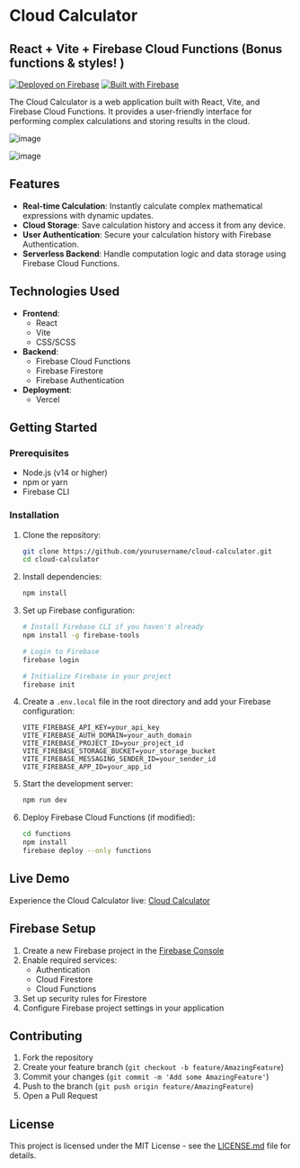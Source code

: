 # Cloud Calculator 
## React + Vite + Firebase Cloud Functions (Bonus functions & styles! )

[![Deployed on Firebase](https://img.shields.io/badge/Deployed%20on-Firebase-orange?style=for-the-badge&logo=firebase)](https://cloud-calculator-9f80f.web.app/)
[![Built with Firebase](https://img.shields.io/badge/Built%20with-Firebase-FFCA28?style=for-the-badge&logo=firebase)](https://firebase.google.com/)

The Cloud Calculator is a web application built with React, Vite, and Firebase Cloud Functions. It provides a user-friendly interface for performing complex calculations and storing results in the cloud.

![image](https://github.com/user-attachments/assets/88a14a84-171f-4a49-868d-d019e79bc9df)

![image](https://github.com/user-attachments/assets/32b86ae2-73c9-426e-8a5e-5b3dcdde4567)


## Features

- **Real-time Calculation**: Instantly calculate complex mathematical expressions with dynamic updates.
- **Cloud Storage**: Save calculation history and access it from any device.
- **User Authentication**: Secure your calculation history with Firebase Authentication.
- **Serverless Backend**: Handle computation logic and data storage using Firebase Cloud Functions.

## Technologies Used

- **Frontend**:
  - React
  - Vite
  - CSS/SCSS
- **Backend**:
  - Firebase Cloud Functions
  - Firebase Firestore
  - Firebase Authentication
- **Deployment**:
  - Vercel

## Getting Started

### Prerequisites

- Node.js (v14 or higher)
- npm or yarn
- Firebase CLI

### Installation

1. Clone the repository:
   ```bash
   git clone https://github.com/yourusername/cloud-calculator.git
   cd cloud-calculator
   ```

2. Install dependencies:
   ```bash
   npm install
   ```

3. Set up Firebase configuration:
   ```bash
   # Install Firebase CLI if you haven't already
   npm install -g firebase-tools

   # Login to Firebase
   firebase login

   # Initialize Firebase in your project
   firebase init
   ```

4. Create a `.env.local` file in the root directory and add your Firebase configuration:
   ```env
   VITE_FIREBASE_API_KEY=your_api_key
   VITE_FIREBASE_AUTH_DOMAIN=your_auth_domain
   VITE_FIREBASE_PROJECT_ID=your_project_id
   VITE_FIREBASE_STORAGE_BUCKET=your_storage_bucket
   VITE_FIREBASE_MESSAGING_SENDER_ID=your_sender_id
   VITE_FIREBASE_APP_ID=your_app_id
   ```

5. Start the development server:
   ```bash
   npm run dev
   ```

6. Deploy Firebase Cloud Functions (if modified):
   ```bash
   cd functions
   npm install
   firebase deploy --only functions
   ```

## Live Demo

Experience the Cloud Calculator live: [Cloud Calculator](https://cloud-calculator.vercel.app/)

## Firebase Setup

1. Create a new Firebase project in the [Firebase Console](https://console.firebase.google.com/)
2. Enable required services:
   - Authentication
   - Cloud Firestore
   - Cloud Functions
3. Set up security rules for Firestore
4. Configure Firebase project settings in your application

## Contributing

1. Fork the repository
2. Create your feature branch (`git checkout -b feature/AmazingFeature`)
3. Commit your changes (`git commit -m 'Add some AmazingFeature'`)
4. Push to the branch (`git push origin feature/AmazingFeature`)
5. Open a Pull Request

## License

This project is licensed under the MIT License - see the [LICENSE.md](LICENSE.md) file for details.


